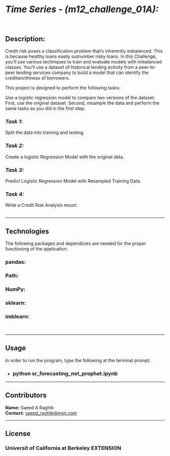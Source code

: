 # *Time Series - (m12_challenge_01A):*<br><br>

## **Description:**<br>
Credit risk poses a classification problem that’s inherently imbalanced. This is because healthy loans easily outnumber risky loans. In this Challenge, you’ll use various techniques to train and evaluate models with imbalanced classes. You’ll use a dataset of historical lending activity from a peer-to-peer lending services company to build a model that can identify the creditworthiness of borrowers.

This project is designed to perform the following tasks:
<br>

Use a logistic regression model to compare two versions of the dataset.
First, use the original dataset.
Second, resample the data and perform the same tasks as you did in the first step.

### ***Task 1:***<br>
Split the data into training and testing.
<br>
### ***Task 2:***<br>
Create a logistic Regression Model with the original data.
<br>
### ***Task 3:***<br>
Predict Logistic Regression Model with Resampled Training Data.
<br>
### ***Task 4:***<br>
Write a Credit Risk Analysis reourt.
<br>
<br>

---

## Technologies

The following packages and dependicies are needed for the proper functioning of the application:

### **pandas**:<br>
### **Path**:<br>
### **NumPy**:<br>
### **sklearn**:<br>
### **imblearn**:<br>
<br>

---

## Usage

In order to run the program, type the following at the terminal prompt:
* ### python sr_forecasting_net_prophet.ipynb

---

## Contributors

**Name:** Saeed A Raghib<br>
**Contact:** saeed_raghib@msn.com

---

## License

### Universit of California at Berkeley EXTENSION
